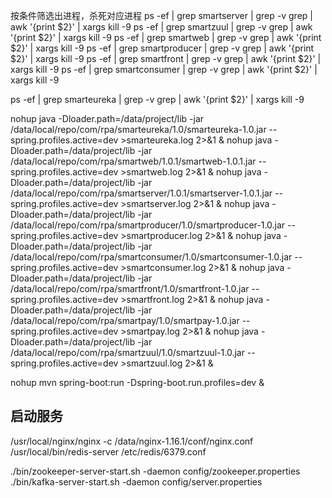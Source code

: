 按条件筛选出进程，杀死对应进程
ps -ef | grep smartserver | grep -v grep | awk '{print $2}' | xargs kill -9 
ps -ef | grep smartzuul | grep -v grep | awk '{print $2}' | xargs kill -9
ps -ef | grep smartweb | grep -v grep | awk '{print $2}' | xargs kill -9
ps -ef | grep smartproducer | grep -v grep | awk '{print $2}' | xargs kill -9
ps -ef | grep smartfront | grep -v grep | awk '{print $2}' | xargs kill -9
ps -ef | grep smartconsumer | grep -v grep | awk '{print $2}' | xargs kill -9

ps -ef | grep smarteureka | grep -v grep | awk '{print $2}' | xargs kill -9

nohup java -Dloader.path=/data/project/lib -jar /data/local/repo/com/rpa/smarteureka/1.0/smarteureka-1.0.jar --spring.profiles.active=dev >smarteureka.log 2>&1 &
nohup java -Dloader.path=/data/project/lib -jar /data/local/repo/com/rpa/smartweb/1.0.1/smartweb-1.0.1.jar --spring.profiles.active=dev >smartweb.log 2>&1 &
nohup java -Dloader.path=/data/project/lib -jar /data/local/repo/com/rpa/smartserver/1.0.1/smartserver-1.0.1.jar --spring.profiles.active=dev >smartserver.log 2>&1 &
nohup java -Dloader.path=/data/project/lib -jar /data/local/repo/com/rpa/smartproducer/1.0/smartproducer-1.0.jar --spring.profiles.active=dev >smartproducer.log 2>&1 &
nohup java -Dloader.path=/data/project/lib -jar /data/local/repo/com/rpa/smartconsumer/1.0/smartconsumer-1.0.jar  --spring.profiles.active=dev >smartconsumer.log 2>&1 &
nohup java -Dloader.path=/data/project/lib -jar /data/local/repo/com/rpa/smartfront/1.0/smartfront-1.0.jar  --spring.profiles.active=dev >smartfront.log 2>&1 &
nohup java -Dloader.path=/data/project/lib -jar /data/local/repo/com/rpa/smartpay/1.0/smartpay-1.0.jar --spring.profiles.active=dev >smartpay.log 2>&1 &
nohup java -Dloader.path=/data/project/lib -jar /data/local/repo/com/rpa/smartzuul/1.0/smartzuul-1.0.jar --spring.profiles.active=dev >smartzuul.log 2>&1 &


nohup mvn spring-boot:run -Dspring-boot.run.profiles=dev &


## 启动服务 ##

/usr/local/nginx/nginx -c /data/nginx-1.16.1/conf/nginx.conf
/usr/local/bin/redis-server /etc/redis/6379.conf

./bin/zookeeper-server-start.sh -daemon config/zookeeper.properties
./bin/kafka-server-start.sh -daemon config/server.properties


